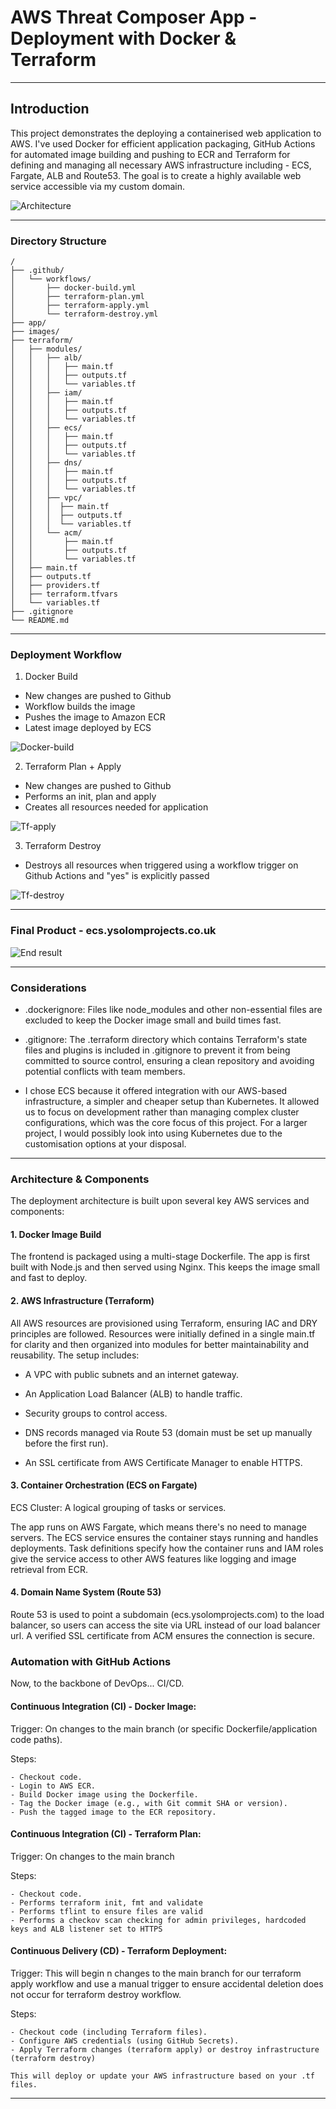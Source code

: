 
# AWS Threat Composer App - Deployment with Docker & Terraform

--- 

## Introduction

This project demonstrates the deploying a containerised web application to AWS. I've used Docker for efficient application packaging, GitHub Actions for automated image building and pushing to ECR and Terraform for defining and managing all necessary AWS infrastructure including - ECS, Fargate, ALB and Route53. The goal is to create a highly available web service accessible via my custom domain.

![Architecture](./images/diagram.png)

--- 

### Directory Structure 

```
/
├── .github/
│   └── workflows/
│       ├── docker-build.yml
│       ├── terraform-plan.yml
│       ├── terraform-apply.yml
│       └── terraform-destroy.yml
├── app/
├── images/
├── terraform/
│   ├── modules/
│   │   ├── alb/
│   │   │   ├── main.tf
│   │   │   ├── outputs.tf
│   │   │   └── variables.tf
│   │   ├── iam/
│   │   │   ├── main.tf
│   │   │   ├── outputs.tf
│   │   │   └── variables.tf
│   │   ├── ecs/
│   │   │   ├── main.tf
│   │   │   ├── outputs.tf
│   │   │   └── variables.tf
│   │   ├── dns/
│   │   │   ├── main.tf
│   │   │   ├── outputs.tf
│   │   │   └── variables.tf
│   │   ├── vpc/
│   │   │  ├── main.tf
│   │   │  ├── outputs.tf
│   │   │  └── variables.tf
│   │   └── acm/
│   │       ├── main.tf
│   │       ├── outputs.tf
│   │       └── variables.tf
│   ├── main.tf
│   ├── outputs.tf
│   ├── providers.tf
│   ├── terraform.tfvars
│   └── variables.tf
├── .gitignore
└── README.md
```
---

### Deployment Workflow 

1. Docker Build

- New changes are pushed to Github
- Workflow builds the image
- Pushes the image to Amazon ECR
- Latest image deployed by ECS 

![Docker-build](./images/docker-build.png)

2. Terraform Plan + Apply 

- New changes are pushed to Github
- Performs an init, plan and apply
- Creates all resources needed for application 


![Tf-apply](./images/tf-apply.png)

3. Terraform Destroy

- Destroys all resources when triggered using a workflow trigger on Github Actions and "yes" is explicitly passed

![Tf-destroy](./images/tf-destroy.png)

--- 

### Final Product - ecs.ysolomprojects.co.uk

![End result](./images/end.png)

---

### Considerations

- .dockerignore: Files like node_modules and other non-essential files are excluded to keep the Docker image small and build times fast.

- .gitignore: The .terraform directory which contains Terraform's state files and plugins is included in .gitignore to prevent it from being committed to source control, ensuring a clean repository and avoiding potential conflicts with team members.

- I chose ECS because it offered integration with our AWS-based infrastructure, a simpler and cheaper setup than Kubernetes. It allowed us to focus on development rather than managing complex cluster configurations, which was the core focus of this project. For a larger project, I would possibly look into using Kubernetes due to the customisation options at your disposal. 

--- 

### Architecture & Components

The deployment architecture is built upon several key AWS services and components:

#### 1. Docker Image Build

The frontend is packaged using a multi-stage Dockerfile. The app is first built with Node.js and then served using Nginx. This keeps the image small and fast to deploy.


#### 2. AWS Infrastructure (Terraform)

All AWS resources are provisioned using Terraform, ensuring IAC and DRY principles are followed. Resources were initially defined in a single main.tf for clarity and then organized into modules for better maintainability and reusability. The setup includes:

- A VPC with public subnets and an internet gateway.

- An Application Load Balancer (ALB) to handle traffic.

- Security groups to control access.

- DNS records managed via Route 53 (domain must be set up manually before the first run).

- An SSL certificate from AWS Certificate Manager to enable HTTPS.


#### 3. Container Orchestration (ECS on Fargate)

ECS Cluster: A logical grouping of tasks or services.

The app runs on AWS Fargate, which means there's no need to manage servers. The ECS service ensures the container stays running and handles deployments. Task definitions specify how the container runs and IAM roles give the service access to other AWS features like logging and image retrieval from ECR.


#### 4. Domain Name System (Route 53)

Route 53 is used to point a subdomain (ecs.ysolomprojects.com) to the load balancer, so users can access the site via URL instead of our load balancer url. A verified SSL certificate from ACM ensures the connection is secure.


### Automation with GitHub Actions

Now, to the backbone of DevOps... CI/CD.

#### Continuous Integration (CI) - Docker Image:

Trigger: On changes to the main branch (or specific Dockerfile/application code paths).

Steps:

```
- Checkout code.
- Login to AWS ECR.
- Build Docker image using the Dockerfile.
- Tag the Docker image (e.g., with Git commit SHA or version).
- Push the tagged image to the ECR repository.
```

#### Continuous Integration (CI) - Terraform Plan:

Trigger: On changes to the main branch 

Steps:

```
- Checkout code.
- Performs terraform init, fmt and validate
- Performs tflint to ensure files are valid
- Performs a checkov scan checking for admin privileges, hardcoded keys and ALB listener set to HTTPS 

```

#### Continuous Delivery (CD) - Terraform Deployment:

Trigger: This will begin n changes to the main branch for our terraform apply workflow and use a manual trigger to ensure accidental deletion does not occur for terraform destroy workflow.

Steps:

```
- Checkout code (including Terraform files).
- Configure AWS credentials (using GitHub Secrets).
- Apply Terraform changes (terraform apply) or destroy infrastructure (terraform destroy)

This will deploy or update your AWS infrastructure based on your .tf files.

```

---

